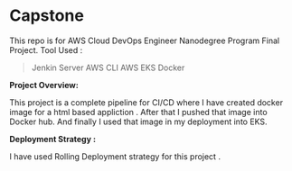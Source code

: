 # Capstone
This repo is for AWS Cloud DevOps Engineer Nanodegree Program Final Project.
Tool Used :
> Jenkin Server
> AWS CLI 
> AWS EKS
> Docker 

**Project Overview:**

This project is a complete pipeline for CI/CD where I have created docker image for a html based appliction . 
After that I pushed that image into Docker hub. And finally I used that image in my deployment into EKS.


**Deployment Strategy :**

I have used Rolling Deployment  strategy for this project .
